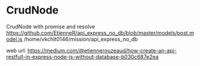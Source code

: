 # CrudNode
CrudNode with promise and resolve 
https://github.com/EtienneR/api_express_no_db/blob/master/models/post.model.js
/home/vkchlt0146/mission/api_express_no_db

web url:  https://medium.com/@etiennerouzeaud/how-create-an-api-restfull-in-express-node-js-without-database-b030c687e2ea
